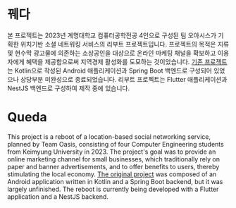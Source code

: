 # 꿰다

본 프로젝트는 2023년 계명대학교 컴퓨터공학전공 4인으로 구성된 팀 오아시스가 기획한 위치기반 소셜 네트워킹 서비스의 리부트 프로젝트입니다. 프로젝트의 목적은 지류 및 현수막 광고물에 의존하는 소상공인을 대상으로 온라인 마케팅 채널을 확보하고 이용자에게 혜택을 제공함으로써 지역경제 활성화를 도모하는 것이었습니다. [기존 프로젝트](https://github.com/begae/Queda)는 Kotlin으로 작성된 Android 애플리케이션과 Spring Boot 백엔드로 구성되어 있었으나 상당부분 미완성으로 종료되었습니다. 리부트 프로젝트는 Flutter 애플리케이션과 NestJS 백엔드로 구성하여 제작 중에 있습니다.


# Queda

This project is a reboot of a location-based social networking service, planned by Team Oasis, consisting of four Computer Engineering students from Keimyung University in 2023. The project's goal was to provide an online marketing channel for small businesses, which traditionally rely on paper and banner advertisements, and to offer benefits to users, thereby stimulating the local economy. [The original project](https://github.com/begae/Queda) was composed of an Android application written in Kotlin and a Spring Boot backend, but it was largely unfinished. The reboot is currently being developed with a Flutter application and a NestJS backend.
